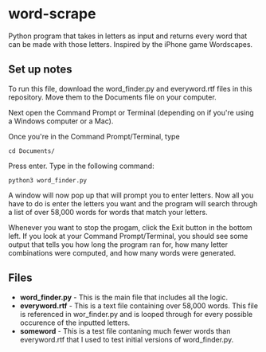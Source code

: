 # word-scrape
Python program that takes in letters as input and returns every word that can be made with those letters. Inspired by the iPhone game Wordscapes. 

## Set up notes
To run this file, download the word_finder.py and everyword.rtf files in this repository. Move them to the Documents file on your computer. 

Next open the Command Prompt or Terminal (depending on if you're using a Windows computer or a Mac). 

Once you're in the Command Prompt/Terminal, type

`cd Documents/` 

Press enter. Type in the following command:

`python3 word_finder.py`

A window will now pop up that will prompt you to enter letters. Now all you have to do is enter the letters you want and the program will search through a list of over 58,000 words for words that match your letters.

Whenever you want to stop the progam, click the Exit button in the bottom left. If you look at your Command Prompt/Terminal, you should see some output that tells you how long the program ran for, how many letter combinations were computed, and how many words were generated.

## Files
- **word_finder.py** - This is the main file that includes all the logic.
- **everyword.rtf** - This is a text file containing over 58,000 words. This file is referenced in wor_finder.py and is looped through for every possible occurence of the inputted letters.
- **someword** - This is a test file contaning much fewer words than everyword.rtf that I used to test initial versions of word_finder.py.
